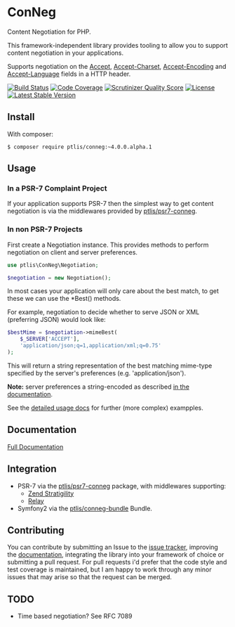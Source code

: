 # ConNeg

Content Negotiation for PHP.

This framework-independent library provides tooling to allow you to support content negotiation in your applications.

Supports negotiation on the  [Accept](http://www.w3.org/Protocols/rfc2616/rfc2616-sec14.html#sec14.1), [Accept-Charset](http://www.w3.org/Protocols/rfc2616/rfc2616-sec14.html#sec14.2), [Accept-Encoding](http://www.w3.org/Protocols/rfc2616/rfc2616-sec14.html#sec14.3) and [Accept-Language](http://www.w3.org/Protocols/rfc2616/rfc2616-sec14.html#sec14.4) fields in a HTTP header.

[![Build Status](https://travis-ci.org/ptlis/conneg.png?branch=master)](https://travis-ci.org/ptlis/conneg) [![Code Coverage](https://scrutinizer-ci.com/g/ptlis/conneg/badges/coverage.png?s=6c30a32e78672ae0d7cff3ecf00ceba95049879a)](https://scrutinizer-ci.com/g/ptlis/conneg/) [![Scrutinizer Quality Score](https://scrutinizer-ci.com/g/ptlis/conneg/badges/quality-score.png?s=b8a262b33dd4a5de02d6f92f3e318ebb319f96c0)](https://scrutinizer-ci.com/g/ptlis/conneg/)  [![License](https://img.shields.io/badge/license-MIT-brightgreen.svg)](https://github.com/ptlis/conneg/blob/master/LICENSE) [![Latest Stable Version](https://poser.pugx.org/ptlis/conneg/v/stable.png)](https://packagist.org/packages/ptlis/conneg)

## Install

With composer:

```shell
$ composer require ptlis/conneg:~4.0.0.alpha.1
```

## Usage


### In a PSR-7 Complaint Project

If your application supports PSR-7 then the simplest way to get content negotiation is via the middlewares provided by [ptlis/psr7-conneg](https://github.com/ptlis/psr7-conneg).


### In non PSR-7 Projects

First create a Negotiation instance. This provides methods to perform negotiation on client and server preferences.

```php
use ptlis\ConNeg\Negotiation;

$negotiation = new Negotiation();
```

In most cases your application will only care about the best match, to get these we can use the *Best() methods.

For example, negotiation to decide whether to serve JSON or XML (preferring JSON) would look like:

```php
$bestMime = $negotiation->mimeBest(
    $_SERVER['ACCEPT'], 
    'application/json;q=1,application/xml;q=0.75'
);
```

This will return a string representation of the best matching mime-type specified by the server's preferences (e.g. 'application/json').

**Note:** server preferences a string-encoded as described [in the documentation](http://ptlis.github.io/conneg/basics.html#type-preference-encodings).

See the [detailed usage docs](http://ptlis.github.io/conneg/usage.html) for further (more complex) exampples.




## Documentation

[Full Documentation](http://ptlis.github.io/conneg/)

## Integration

* PSR-7 via the [ptlis/psr7-conneg](https://github.com/ptlis/psr7-conneg) package, with middlewares supporting:
    * [Zend Stratigility](https://github.com/zendframework/zend-stratigility)
    * [Relay](https://github.com/relayphp/Relay.Relay)
* Symfony2 via the [ptlis/conneg-bundle](https://github.com/ptlis/conneg-bundle) Bundle.

## Contributing

You can contribute by submitting an Issue to the [issue tracker](https://github.com/ptlis/conneg/issues), improving the [documentation](https://github.com/ptlis/conneg/tree/gh-pages), integrating the library into your framework of choice or submitting a pull request. For pull requests i'd prefer that the code style and test coverage is maintained, but I am happy to work through any minor issues that may arise so that the request can be merged.


## TODO

* Time based negotiation? See RFC 7089
